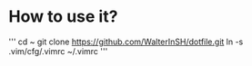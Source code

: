 How to use it?
===

'''
cd ~
git clone https://github.com/WalterInSH/dotfile.git
ln -s .vim/cfg/.vimrc ~/.vimrc
'''
